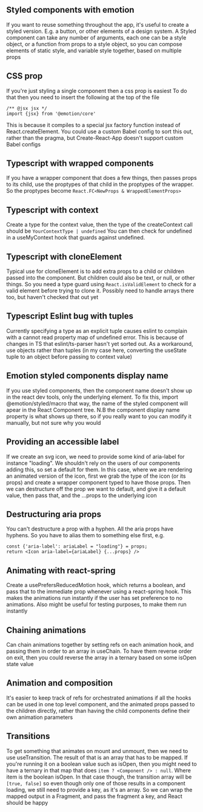 ## Styled components with emotion

If you want to reuse something throughout the app, it's useful to create a
styled version. E.g. a button, or other elements of a design system. A Styled
component can take any number of arguments, each one can be a style object, or a
function from props to a style object, so you can compose elements of static
style, and variable style together, based on multiple props

## CSS prop

If you're just styling a single component then a css prop is easiest To do that
then you need to insert the following at the top of the file

```
/** @jsx jsx */
import {jsx} from '@emotion/core'
```

This is because it compiles to a special jsx factory function instead of
React.createElement. You could use a custom Babel config to sort this out,
rather than the pragma, but Create-React-App doesn't support custom Babel
configs

## Typescript with wrapped components

If you have a wrapper component that does a few things, then passes props to its child, use the proptypes of that child in the proptypes of the wrapper. So the proptypes become `React.FC<NewProps & WrappedElementProps>`

## Typescript with context

Create a type for the context value, then the type of the createContext call should be `YourContextType | undefined` You can then check for undefined in a useMyContext hook that guards against undefined.

## Typescript with cloneElement

Typical use for cloneElement is to add extra props to a child or children passed into the component. But children could also be text, or null, or other things. So you need a type guard using `React.isValidElement` to check for a valid element before trying to clone it. Possibly need to handle arrays there too, but haven't checked that out yet

## Typescript Eslint bug with tuples

Currently specifying a type as an explicit tuple causes eslint to complain with a cannot read property map of undefined error. This is because of changes in TS that eslint/ts-parser hasn't yet sorted out. As a workaround, use objects rather than tuples (in my case here, converting the useState tuple to an object before passing to context value)

## Emotion styled components display name

If you use styled components, then the component name doesn't show up in the react dev tools, only the underlying element. To fix this, import @emotion/styled/macro that way, the name of the styled component will apear in the React Component tree. N.B the component display name property is what shows up there, so if you really want to you can modify it manually, but not sure why you would

## Providing an accessible label

If we create an svg icon, we need to provide some kind of aria-label for instance "loading". We shouldn't rely on the users of our components adding this, so set a default for them. In this case, where we are rendering an animated version of the icon, first we grab the type of the icon (or its props) and create a wrapper component typed to have those props. Then we can destructure off the prop we want to default, and give it a default value, then pass that, and the ...props to the underlying icon

## Destructuring aria props

You can't destructure a prop with a hyphen. All the aria props have hyphens. So you have to alias them to something else first, e.g.

```
const {'aria-label': ariaLabel = "loading"} = props;
return <Icon aria-label={ariaLabel} {...props} />
```

## Animating with react-spring

Create a usePrefersReducedMotion hook, which returns a boolean, and pass that to the immediate prop whenever using a react-spring hook. This makes the animations run instantly if the user has set preference to no animations. Also might be useful for testing purposes, to make them run instantly

## Chaining animations

Can chain animations together by setting refs on each animation hook, and passing them in order to an array in useChain. To have them reverse order on exit, then you could reverse the array in a ternary based on some isOpen state value

## Animation and composition

It's easier to keep track of refs for orchestrated animations if all the hooks can be used in one top level component, and the animated props passed to the children directly, rather than having the child components define their own animation parameters

## Transitions

To get something that animates on mount and unmount, then we need to use useTransition. The result of that is an array that has to be mapped. If you're running it on a boolean value such as isOpen, then you might need to have a ternary in that map that does `item ? <Component /> : null`. Where item is the boolean isOpen. In that case though, the transition array will be `[true, false]` so even though only one of those results in a component loading, we still need to provide a key, as it's an array. So we can wrap the mapped output in a Fragment, and pass the fragment a key, and React should be happy
